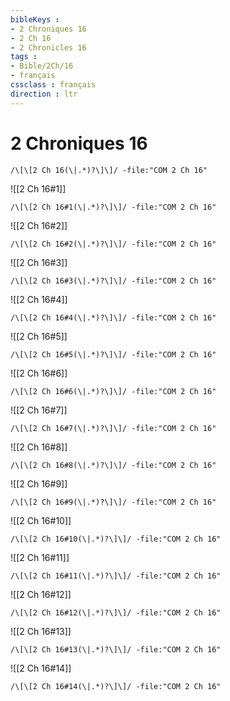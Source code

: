 ```yaml
---
bibleKeys : 
- 2 Chroniques 16
- 2 Ch 16
- 2 Chronicles 16
tags : 
- Bible/2Ch/16
- français
cssclass : français
direction : ltr
---
```


# 2 Chroniques 16

```query
/\[\[2 Ch 16(\|.*)?\]\]/ -file:"COM 2 Ch 16"
```



![[2 Ch 16#1]]

```query
/\[\[2 Ch 16#1(\|.*)?\]\]/ -file:"COM 2 Ch 16"
```

![[2 Ch 16#2]]

```query
/\[\[2 Ch 16#2(\|.*)?\]\]/ -file:"COM 2 Ch 16"
```

![[2 Ch 16#3]]

```query
/\[\[2 Ch 16#3(\|.*)?\]\]/ -file:"COM 2 Ch 16"
```

![[2 Ch 16#4]]

```query
/\[\[2 Ch 16#4(\|.*)?\]\]/ -file:"COM 2 Ch 16"
```

![[2 Ch 16#5]]

```query
/\[\[2 Ch 16#5(\|.*)?\]\]/ -file:"COM 2 Ch 16"
```

![[2 Ch 16#6]]

```query
/\[\[2 Ch 16#6(\|.*)?\]\]/ -file:"COM 2 Ch 16"
```

![[2 Ch 16#7]]

```query
/\[\[2 Ch 16#7(\|.*)?\]\]/ -file:"COM 2 Ch 16"
```

![[2 Ch 16#8]]

```query
/\[\[2 Ch 16#8(\|.*)?\]\]/ -file:"COM 2 Ch 16"
```

![[2 Ch 16#9]]

```query
/\[\[2 Ch 16#9(\|.*)?\]\]/ -file:"COM 2 Ch 16"
```

![[2 Ch 16#10]]

```query
/\[\[2 Ch 16#10(\|.*)?\]\]/ -file:"COM 2 Ch 16"
```

![[2 Ch 16#11]]

```query
/\[\[2 Ch 16#11(\|.*)?\]\]/ -file:"COM 2 Ch 16"
```

![[2 Ch 16#12]]

```query
/\[\[2 Ch 16#12(\|.*)?\]\]/ -file:"COM 2 Ch 16"
```

![[2 Ch 16#13]]

```query
/\[\[2 Ch 16#13(\|.*)?\]\]/ -file:"COM 2 Ch 16"
```

![[2 Ch 16#14]]

```query
/\[\[2 Ch 16#14(\|.*)?\]\]/ -file:"COM 2 Ch 16"
```

